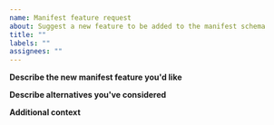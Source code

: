 ```yaml
---
name: Manifest feature request
about: Suggest a new feature to be added to the manifest schema
title: ""
labels: ""
assignees: ""
---
```


<!--A clear and concise description of what the problem is. Ex. I'm always frustrated when [...]-->

**Describe the new manifest feature you'd like**

<!--A clear and concise description of what you want to happen.-->
<!--Checkout the current manifest schema and make sure is not already implemented: https://docs.dappnode.io/developers/manifest-reference/ -->

**Describe alternatives you've considered**

<!--A clear and concise description of any alternative solutions or features you've considered.-->

**Additional context**

<!--Add any other context or screenshots about the feature request here.-->
